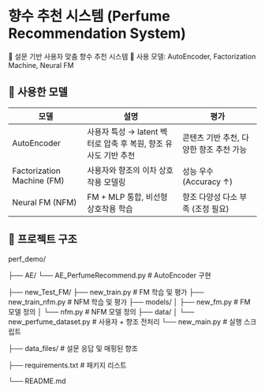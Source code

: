 # 향수 추천 시스템 (Perfume Recommendation System)

🧠 설문 기반 사용자 맞춤 향수 추천 시스템
📂 사용 모델: AutoEncoder, Factorization Machine, Neural FM

## 🧠 사용한 모델

| 모델 | 설명 | 평가 |
|-------------------------------|----------------------------------------------------------------|----------------------------------------|
|          AutoEncoder          | 사용자 특성 → latent 벡터로 압축 후 복원, 향조 유사도 기반 추천 | 콘텐츠 기반 추천, 다양한 향조 추천 가능 |
|   Factorization Machine (FM)  |              사용자와 향조의 이차 상호작용 모델링               |         성능 우수 (Accuracy ↑)         |
|        Neural FM (NFM)        |              FM + MLP 통합, 비선형 상호작용 학습               |    향조 다양성 다소 부족 (조정 필요)     |

## 📁 프로젝트 구조
perf_demo/

├── AE/
  └── AE_PerfumeRecommend.py   # AutoEncoder 구현
  
├── new_Test_FM/
  ├── new_train.py # FM 학습 및 평가
  ├── new_train_nfm.py # NFM 학습 및 평가
  ├── models/
  │ ├── new_fm.py # FM 모델 정의
  │ └── nfm.py # NFM 모델 정의
  ├── data/
  │ └── new_perfume_dataset.py # 사용자 + 향조 전처리
  └── new_main.py # 실행 스크립트
  
├── data_files/ # 설문 응답 및 매핑된 향조

├── requirements.txt # 패키지 리스트

└── README.md

